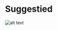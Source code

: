 # Suggestied
![alt text](https://github.com/suggestied/suggestied/blob/main/portfolio/social_app/Screenshot_1616154450.png)
